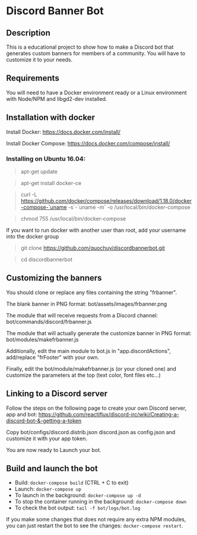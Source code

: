 # Discord Banner Bot
## Description
This is a educational project to show how to make a Discord bot that generates custom banners for members of a community. You will have to customize it to your needs.

## Requirements
You will need to have a Docker environment ready or a Linux environment with Node/NPM and libgd2-dev installed.

## Installation with docker
Install Docker: https://docs.docker.com/install/

Install Docker Compose: https://docs.docker.com/compose/install/

### Installing on Ubuntu 16.04:
> apt-get update

> apt-get install docker-ce

> curl -L https://github.com/docker/compose/releases/download/1.18.0/docker-compose-`uname -s\`-\`uname -m\` -o /usr/local/bin/docker-compose

> chmod 755 /usr/local/bin/docker-compose

If you want to run docker with another user than root, add your username into the docker group

> git clone https://github.com/quochuy/discordbannerbot.git

> cd discordbannerbot

## Customizing the banners
You should clone or replace any files containing the string "frbanner".

The blank banner in PNG format: bot/assets/images/frbanner.png

The module that will receive requests from a Discord channel: bot/commands/discord/frbanner.js

The module that will actually generate the customize banner in PNG format: bot/modules/makefrbanner.js

Additionally, edit the main module to bot.js in "app.discordActions", add/replace "frFooter" with your own. 

Finally, edit the bot/module/makefrbanner.js (or your cloned one) and customize the parameters at the top (text color, font files etc...)

## Linking to a Discord server
Follow the steps on the following page to create your own Discord server, app and bot:
https://github.com/reactiflux/discord-irc/wiki/Creating-a-discord-bot-&-getting-a-token

Copy bot/configs/discord.distrib.json discord.json as config.json and customize it with your app token.

You are now ready to Launch your bot.

## Build and launch the bot
- Build: `docker-compose build` (CTRL + C to exit)
- Launch: `docker-compose up`
- To launch in the background: `docker-compose up -d`
- To stop the container running in the background: `docker-compose down`
- To check the bot output: `tail -f bot/logs/bot.log`

If you make some changes that does not require any extra NPM modules, you can just restart the bot to see the changes: `docker-compose restart`.